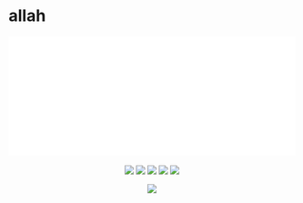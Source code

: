 # allah
[![barbecue](https://github.com/barbecue/barbecue/blob/master/media/banner.png?raw=true)](https://barbecue.github.io/)
<p align="center">
   <a href="https://discord.com/users/298888568279924746" target"blank_"><img src="https://img.shields.io/badge/discord%20-111111.svg?&style=for-the-badge&logo=discord&logoColor=white"></a>
   <a href="https://open.spotify.com/user/dxmod7e684q3naa2tvhvuzf2c" target"blank_"><img src="https://img.shields.io/badge/Spotify%20-111111.svg?&style=for-the-badge&logo=spotify&logoColor=white"></a>
   <a href="https://www.youtube.com/channel/UCyo7IiN1hANaCNzlSqzxk1A" target"blank_"><img src="https://img.shields.io/badge/youtube%20-111111.svg?&style=for-the-badge&logo=youtube&logoColor=white"></a>
   <a href="https://instagram.com/Kayoshidax" target"blank_"><img src="https://img.shields.io/badge/INSTAGRAM%20-111111.svg?&style=for-the-badge&logo=instagram&logoColor=white"></a>
   <a href="https://github.com/Kayoshidax" target"blank_"><img src="https://img.shields.io/badge/GitHub%20-111111.svg?&style=for-the-badge&logo=github&logoColor=white"></a>
</p>
<div align="center">
   <a href="https://discord.com/users/298888568279924746" target="_blank">
      <img src="https://lanyard-profile-readme.vercel.app/api/298888568279924746?bg=111111">
   </a>
</div>

